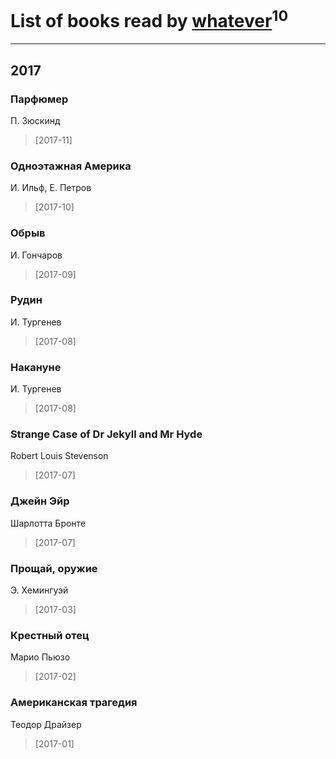 # List of books read by [whatever](https://www.facebook.com/app_scoped_user_id/2004720323142248/)<sup>10</sup>
---

## 2017

### Парфюмер
П. Зюскинд
> [2017-11] 


### Одноэтажная Америка
И. Ильф, Е. Петров
> [2017-10] 


### Обрыв
И. Гончаров
> [2017-09] 


### Рудин
И. Тургенев
> [2017-08] 


### Накануне
И. Тургенев
> [2017-08] 


### Strange Case of Dr Jekyll and Mr Hyde
Robert Louis Stevenson
> [2017-07] 


### Джейн Эйр
Шарлотта Бронте
> [2017-07] 


### Прощай, оружие
Э. Хемингуэй
> [2017-03] 


### Крестный отец
Марио Пьюзо
> [2017-02] 


### Американская трагедия
Теодор Драйзер
> [2017-01] 



